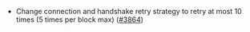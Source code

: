 - Change connection and handshake retry strategy
  to retry at most 10 times (5 times per block max)
  ([\#3864](https://github.com/informalsystems/hermes/issues/3864))